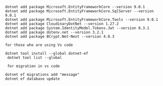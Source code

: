 
    dotnet add package Microsoft.EntityFrameworkCore --version 9.0.1
    dotnet add package Microsoft.EntityFrameworkCore.SqlServer --version 9.0.1
    dotnet add package Microsoft.EntityFrameworkCore.Tools --version 9.0.1
    dotnet add package CloudinaryDotNet --version 1.27.2
    dotnet add package System.IdentityModel.Tokens.Jwt --version 8.3.1
    dotnet add package dotenv.net --version 3.2.1
    dotnet add package BCrypt.Net-Next --version 4.0.3

    for those who are using Vs code 
    
    dotnet tool install --global dotnet-ef
     dotnet tool list --global

     for migration in vs code 
     
    dotnet ef migrations add "message"
    dotnet ef database update

